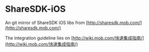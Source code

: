 ShareSDK-iOS
============

An git mirror of ShareSDK iOS libs from [http://sharesdk.mob.com/](http://sharesdk.mob.com/)

The integration guideline lies on [http://wiki.mob.com/快速集成指南/](http://wiki.mob.com/快速集成指南/)
